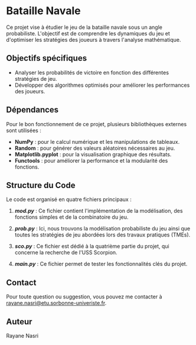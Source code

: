 # **Bataille Navale**

Ce projet vise à étudier le jeu de la bataille navale sous un angle probabiliste. L'objectif est de comprendre les dynamiques du jeu et d'optimiser les stratégies des joueurs à travers l'analyse mathématique.

## **Objectifs spécifiques**

- Analyser les probabilités de victoire en fonction des différentes stratégies de jeu.
- Développer des algorithmes optimisés pour améliorer les performances des joueurs.

## **Dépendances**

Pour le bon fonctionnement de ce projet, plusieurs bibliothèques externes sont utilisées :

- **NumPy** : pour le calcul numérique et les manipulations de tableaux.
- **Random** : pour générer des valeurs aléatoires nécessaires au jeu.
- **Matplotlib.pyplot** : pour la visualisation graphique des résultats.
- **Functools** : pour améliorer la performance et la modularité des fonctions.

## **Structure du Code**

Le code est organisé en quatre fichiers principaux :

1. **_mod.py_** : Ce fichier contient l'implémentation de la modélisation, des fonctions simples et de la combinatoire du jeu.
  
2. **_prob.py_** : Ici, nous trouvons la modélisation probabiliste du jeu ainsi que toutes les stratégies de jeu abordées lors des travaux pratiques (TMEs).
  
3. **_sco.py_** : Ce fichier est dédié à la quatrième partie du projet, qui concerne la recherche de l'USS Scorpion.

4. **_main.py_** : Ce fichier permet de tester les fonctionnalités clés du projet.

## **Contact**

Pour toute question ou suggestion, vous pouvez me contacter à rayane.nasri@etu.sorbonne-univeriste.fr.

## **Auteur**

Rayane Nasri
